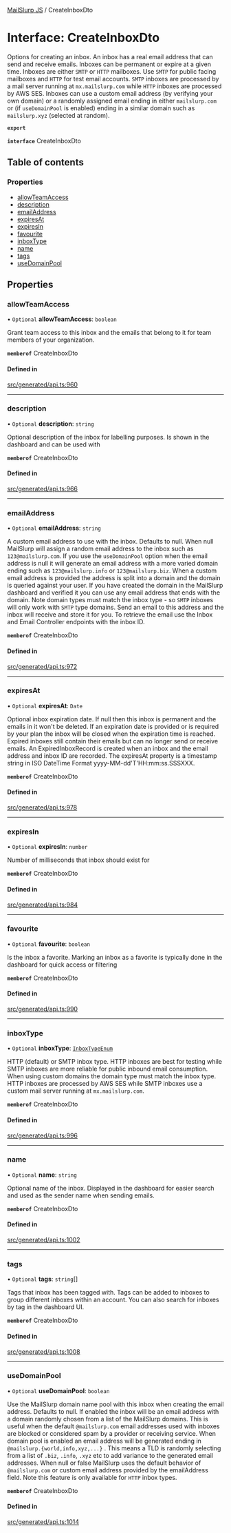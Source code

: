 [MailSlurp JS](../README.md) / CreateInboxDto

# Interface: CreateInboxDto

Options for creating an inbox. An inbox has a real email address that can send and receive emails. Inboxes can be permanent or expire at a given time. Inboxes are either `SMTP` or `HTTP` mailboxes. Use `SMTP` for public facing mailboxes and `HTTP` for test email accounts. `SMTP` inboxes are processed by a mail server running at `mx.mailslurp.com` while `HTTP` inboxes are processed by AWS SES. Inboxes can use a custom email address (by verifying your own domain) or a randomly assigned email ending in either `mailslurp.com` or (if `useDomainPool` is enabled) ending in a similar domain such as `mailslurp.xyz` (selected at random).

**`export`**

**`interface`** CreateInboxDto

## Table of contents

### Properties

- [allowTeamAccess](CreateInboxDto.md#allowteamaccess)
- [description](CreateInboxDto.md#description)
- [emailAddress](CreateInboxDto.md#emailaddress)
- [expiresAt](CreateInboxDto.md#expiresat)
- [expiresIn](CreateInboxDto.md#expiresin)
- [favourite](CreateInboxDto.md#favourite)
- [inboxType](CreateInboxDto.md#inboxtype)
- [name](CreateInboxDto.md#name)
- [tags](CreateInboxDto.md#tags)
- [useDomainPool](CreateInboxDto.md#usedomainpool)

## Properties

### allowTeamAccess

• `Optional` **allowTeamAccess**: `boolean`

Grant team access to this inbox and the emails that belong to it for team members of your organization.

**`memberof`** CreateInboxDto

#### Defined in

[src/generated/api.ts:960](https://github.com/mailslurp/mailslurp-client/blob/6534d6f/src/generated/api.ts#L960)

___

### description

• `Optional` **description**: `string`

Optional description of the inbox for labelling purposes. Is shown in the dashboard and can be used with

**`memberof`** CreateInboxDto

#### Defined in

[src/generated/api.ts:966](https://github.com/mailslurp/mailslurp-client/blob/6534d6f/src/generated/api.ts#L966)

___

### emailAddress

• `Optional` **emailAddress**: `string`

A custom email address to use with the inbox. Defaults to null. When null MailSlurp will assign a random email address to the inbox such as `123@mailslurp.com`. If you use the `useDomainPool` option when the email address is null it will generate an email address with a more varied domain ending such as `123@mailslurp.info` or `123@mailslurp.biz`. When a custom email address is provided the address is split into a domain and the domain is queried against your user. If you have created the domain in the MailSlurp dashboard and verified it you can use any email address that ends with the domain. Note domain types must match the inbox type - so `SMTP` inboxes will only work with `SMTP` type domains. Send an email to this address and the inbox will receive and store it for you. To retrieve the email use the Inbox and Email Controller endpoints with the inbox ID.

**`memberof`** CreateInboxDto

#### Defined in

[src/generated/api.ts:972](https://github.com/mailslurp/mailslurp-client/blob/6534d6f/src/generated/api.ts#L972)

___

### expiresAt

• `Optional` **expiresAt**: `Date`

Optional inbox expiration date. If null then this inbox is permanent and the emails in it won't be deleted. If an expiration date is provided or is required by your plan the inbox will be closed when the expiration time is reached. Expired inboxes still contain their emails but can no longer send or receive emails. An ExpiredInboxRecord is created when an inbox and the email address and inbox ID are recorded. The expiresAt property is a timestamp string in ISO DateTime Format yyyy-MM-dd'T'HH:mm:ss.SSSXXX.

**`memberof`** CreateInboxDto

#### Defined in

[src/generated/api.ts:978](https://github.com/mailslurp/mailslurp-client/blob/6534d6f/src/generated/api.ts#L978)

___

### expiresIn

• `Optional` **expiresIn**: `number`

Number of milliseconds that inbox should exist for

**`memberof`** CreateInboxDto

#### Defined in

[src/generated/api.ts:984](https://github.com/mailslurp/mailslurp-client/blob/6534d6f/src/generated/api.ts#L984)

___

### favourite

• `Optional` **favourite**: `boolean`

Is the inbox a favorite. Marking an inbox as a favorite is typically done in the dashboard for quick access or filtering

**`memberof`** CreateInboxDto

#### Defined in

[src/generated/api.ts:990](https://github.com/mailslurp/mailslurp-client/blob/6534d6f/src/generated/api.ts#L990)

___

### inboxType

• `Optional` **inboxType**: [`InboxTypeEnum`](../enums/CreateInboxDto.InboxTypeEnum.md)

HTTP (default) or SMTP inbox type. HTTP inboxes are best for testing while SMTP inboxes are more reliable for public inbound email consumption. When using custom domains the domain type must match the inbox type. HTTP inboxes are processed by AWS SES while SMTP inboxes use a custom mail server running at `mx.mailslurp.com`.

**`memberof`** CreateInboxDto

#### Defined in

[src/generated/api.ts:996](https://github.com/mailslurp/mailslurp-client/blob/6534d6f/src/generated/api.ts#L996)

___

### name

• `Optional` **name**: `string`

Optional name of the inbox. Displayed in the dashboard for easier search and used as the sender name when sending emails.

**`memberof`** CreateInboxDto

#### Defined in

[src/generated/api.ts:1002](https://github.com/mailslurp/mailslurp-client/blob/6534d6f/src/generated/api.ts#L1002)

___

### tags

• `Optional` **tags**: `string`[]

Tags that inbox has been tagged with. Tags can be added to inboxes to group different inboxes within an account. You can also search for inboxes by tag in the dashboard UI.

**`memberof`** CreateInboxDto

#### Defined in

[src/generated/api.ts:1008](https://github.com/mailslurp/mailslurp-client/blob/6534d6f/src/generated/api.ts#L1008)

___

### useDomainPool

• `Optional` **useDomainPool**: `boolean`

Use the MailSlurp domain name pool with this inbox when creating the email address. Defaults to null. If enabled the inbox will be an email address with a domain randomly chosen from a list of the MailSlurp domains. This is useful when the default `@mailslurp.com` email addresses used with inboxes are blocked or considered spam by a provider or receiving service. When domain pool is enabled an email address will be generated ending in `@mailslurp.{world,info,xyz,...}` . This means a TLD is randomly selecting from a list of `.biz`, `.info`, `.xyz` etc to add variance to the generated email addresses. When null or false MailSlurp uses the default behavior of `@mailslurp.com` or custom email address provided by the emailAddress field. Note this feature is only available for `HTTP` inbox types.

**`memberof`** CreateInboxDto

#### Defined in

[src/generated/api.ts:1014](https://github.com/mailslurp/mailslurp-client/blob/6534d6f/src/generated/api.ts#L1014)
